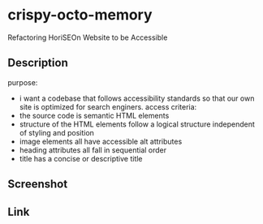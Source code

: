 # crispy-octo-memory
Refactoring HoriSEOn Website to be Accessible
## Description 
purpose: 
- i want a codebase that follows accessibility standards so that our own site is optimized for search enginers.
access criteria: 
- the source code is semantic HTML elements
- structure of the HTML elements follow a logical structure independent of styling and position
- image elements all have accessible alt attributes 
- heading attributes all fall in sequential order 
- title has a concise or descriptive title

## Screenshot

## Link
